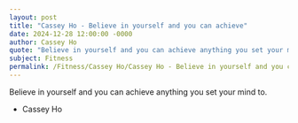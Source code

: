 ```yaml
---
layout: post
title: "Cassey Ho - Believe in yourself and you can achieve"
date: 2024-12-28 12:00:00 -0000
author: Cassey Ho
quote: "Believe in yourself and you can achieve anything you set your mind to."
subject: Fitness
permalink: /Fitness/Cassey Ho/Cassey Ho - Believe in yourself and you can achieve
---
```


Believe in yourself and you can achieve anything you set your mind to.

- Cassey Ho
